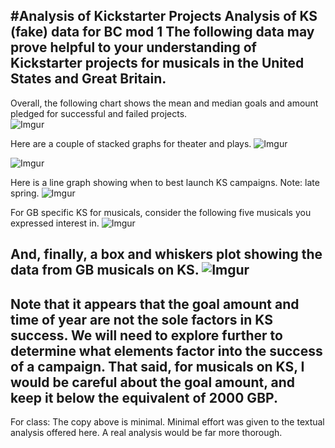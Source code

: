 #Analysis of Kickstarter Projects
Analysis of KS (fake) data for BC mod 1
The following data may prove helpful to your understanding of Kickstarter projects for musicals in the United States and Great Britain.  
---
Overall, the following chart shows the mean and median goals and amount pledged for successful and failed projects.  
![Imgur](https://i.imgur.com/22hB2kp.png)

Here are a couple of stacked graphs for theater and plays.
![Imgur](https://i.imgur.com/8pXnMYH.png)

![Imgur](https://i.imgur.com/JeIPDXY.png)

Here is a line graph showing when to best launch KS campaigns. Note: late spring.
![Imgur](https://i.imgur.com/qYutFqY.png)

For GB specific KS for musicals, consider the following five musicals you expressed interest in.
![Imgur](https://i.imgur.com/hmQ161R.png)

And, finally, a box and whiskers plot showing the data from GB musicals on KS.
![Imgur](https://i.imgur.com/8jNw8RU.png)
---
Note that it appears that the goal amount and time of year are not the sole factors in KS success. We will need to explore further to determine what elements factor into the success of a campaign. That said, for musicals on KS, I would be careful about the goal amount, and keep it below the equivalent of 2000 GBP.
---
For class: The copy above is minimal. Minimal effort was given to the textual analysis offered here. A real analysis would be far more thorough.
